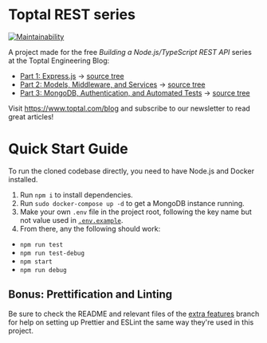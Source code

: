 # Toptal REST series

[![Maintainability](https://api.codeclimate.com/v1/badges/966e204fd4b23815ceb9/maintainability)](https://codeclimate.com/github/makinhs/toptal-rest-series/maintainability)

A project made for the free _Building a Node.js/TypeScript REST API_ series at the Toptal Engineering Blog:

- [Part 1: Express.js](https://www.toptal.com/express-js/nodejs-typescript-rest-api-pt-1) &rarr; [source tree](https://github.com/makinhs/toptal-rest-series/tree/toptal-article-01)
- [Part 2: Models, Middleware, and Services](https://www.toptal.com/express-js/nodejs-typescript-rest-api-pt-2) &rarr; [source tree](https://github.com/makinhs/toptal-rest-series/tree/toptal-article-02)
- [Part 3: MongoDB, Authentication, and Automated Tests](https://www.toptal.com/express-js/nodejs-typescript-rest-api-pt-3) &rarr; [source tree](https://github.com/makinhs/toptal-rest-series/tree/toptal-article-03)

Visit https://www.toptal.com/blog and subscribe to our newsletter to read great articles!

# Quick Start Guide

To run the cloned codebase directly, you need to have Node.js and Docker installed.

1. Run `npm i` to install dependencies.
2. Run `sudo docker-compose up -d` to get a MongoDB instance running.
3. Make your own `.env` file in the project root, following the key name but not value used in [`.env.example`](https://github.com/makinhs/toptal-rest-series/blob/toptal-article-03/.env.example).
4. From there, any the following should work:
  - `npm run test`
  - `npm run test-debug`
  - `npm start`
  - `npm run debug`

## Bonus: Prettification and Linting

Be sure to check the README and relevant files of the [extra features](https://github.com/makinhs/toptal-rest-series/tree/toptal-extra-features) branch for help on setting up Prettier and ESLint the same way they're used in this project.
